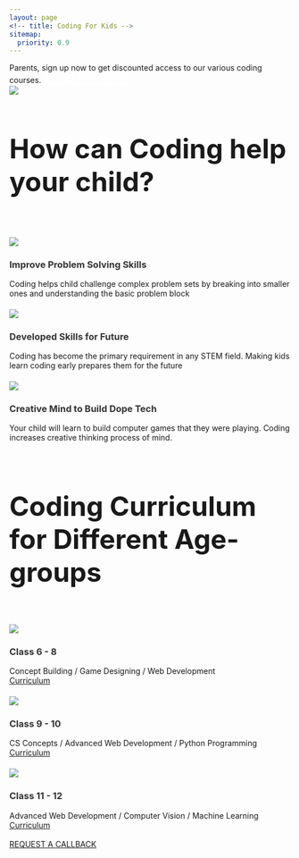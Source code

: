 ```yaml
---
layout: page
<!-- title: Coding For Kids -->
sitemap:
  priority: 0.9
---
```


<div class="banner">
	<div class="free-trials-announce">
			Parents, sign up now to get discounted access to our various coding courses. 
			<a href="https://docs.google.com/forms/d/e/1FAIpQLScVZSDbLuQWKD1jg2sHwOGTPT8k2Ljxa1hdMSgX1GkLPec4LQ/viewform?usp=sf_link" target="_blank" style="color:#ffffff;font-size: 20px">REGISTER HERE</a>
	</div>
</div>



<img src="{{ '/assets/img/coverpic_mod.png' | prepend: site.baseurl }}" id="logo-name">
<br>
<div id="describe-text">
	<h1 style="font-size: 48px">How can Coding help your child?</h1>
	<br>
</div>


<!-- 1 x 3 layout for why is coding important for you -->
<div class="container">
	<div class="cell cell-1">
		<img style="max-width: 60%; margin-top: 20px; margin-left: auto; margin-right: auto;" src="{{ '/assets/img/problem_skills.png' | prepend: site.baseurl }}">
		<h3 style="color:333333">Improve Problem Solving Skills</h3>
		Coding helps child challenge complex problem sets by breaking into smaller ones and understanding the basic problem block
	</div>
	<div class="cell cell-2">
		<img style="max-width: 60%; margin-top: 20px; margin-left: auto; margin-right: auto;" src="{{ '/assets/img/kids_career.png' | prepend: site.baseurl }}">
		<h3 style="color:333333">Developed Skills for Future</h3>
		Coding has become the primary requirement in any STEM field. Making kids learn coding early prepares them for the future
	</div>
	<div class="cell cell-3">
		<img style="max-width: 60%; margin-top: 20px; margin-left: auto; margin-right: auto;" src="{{ '/assets/img/kids_idea.png' | prepend: site.baseurl }}">
		<h3 style="color:333333">Creative Mind to Build Dope Tech</h3>
		Your child will learn to build computer games that they were playing. Coding increases creative thinking process of mind.
	</div>
</div>
<br>
<div id="describe-text">
	<h1 style="font-size: 48px">Coding Curriculum for Different Age-groups</h1>
</div>
<br>
<div class="container">
	<div class="cell cell-1">
		<img style="max-width: 60%; margin-top: 15px; margin-left: auto; margin-right: auto;" src="{{ '/assets/img/class68_profile.jpeg' | prepend: site.baseurl }}">
		<h3 style="color:333333">Class 6 - 8</h3>
		Concept Building / Game Designing / Web Development
		<br> <a href="{{ '/courses#class68' | prepend: site.baseurl }}">Curriculum</a>
	</div>
	<div class="cell cell-2">
		<img style="max-width: 60%; margin-top: 20px; margin-left: auto; margin-right: auto;" src="{{ '/assets/img/class910_profile.jpg' | prepend: site.baseurl }}">
		<h3 style="color:333333">Class 9 - 10</h3>
		CS Concepts / Advanced Web Development / Python Programming
		<br> <a href="{{ '/courses#class910' | prepend: site.baseurl }}">Curriculum</a>
	</div>
	<div class="cell cell-3">
		<img style="max-width: 60%; margin-top: 20px; margin-left: auto; margin-right: auto;" src="{{ '/assets/img/class1112_profile.jpg' | prepend: site.baseurl }}">
		<h3 style="color:333333">Class 11 - 12</h3>
		Advanced Web Development / Computer Vision / Machine Learning
		<br> <a href="{{ '/courses#class1112' | prepend: site.baseurl }}">Curriculum</a>
	</div>
</div>	












<!-- 	<p>
	<br> Nepal's first of its kind, TurtleCode is an interactive platform for your kids to learn coding.
	<br> We make sure your kid explores all the interesting space in coding world from creating beautiful websites, developing fun games, robotics, and many more.
	</p> -->
<br>
<div id="describe-text">	
	<a href="https://docs.google.com/forms/d/e/1FAIpQLScVZSDbLuQWKD1jg2sHwOGTPT8k2Ljxa1hdMSgX1GkLPec4LQ/viewform?usp=sf_link" target="_blank" class="request-button">REQUEST A CALLBACK</a>
</div>
<br>